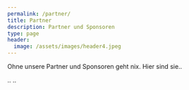 ```yaml
---
permalink: /partner/
title: Partner
description: Partner und Sponsoren
type: page
header:
  image: /assets/images/header4.jpeg
---
```


Ohne unsere Partner und Sponsoren geht nix. Hier sind sie..


..
..

